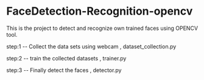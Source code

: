 # FaceDetection-Recognition-opencv
This is the project to detect and recognize own trained faces using OPENCV tool.


step:1 
-- Collect the data sets using webcam , dataset_collection.py


step:2
-- train the collected datasets , trainer.py


step:3
-- Finally detect the faces , detector.py

